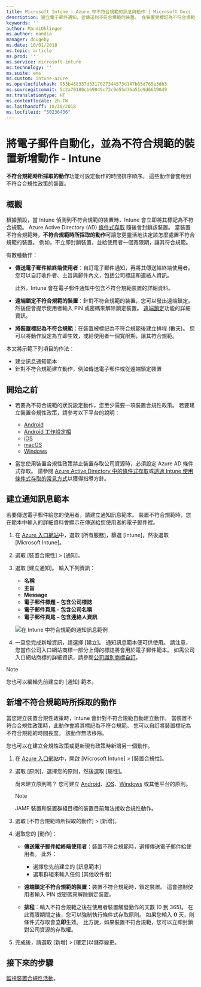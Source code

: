 ```yaml
---
title: Microsoft Intune - Azure 中不符合規範的訊息與動作 | Microsoft Docs
description: 建立電子郵件通知，並傳送到不符合規範的裝置。 在裝置受標記為不符合規範之後新增動作，例如新增寬限期以讓其符合規範，或建立排程來禁止存取，直到裝置符合規範為止。 在 Azure 中使用 Microsoft Intune 來執行。
keywords: ''
author: MandiOhlinger
ms.author: mandia
manager: dougeby
ms.date: 10/01/2018
ms.topic: article
ms.prod: ''
ms.service: microsoft-intune
ms.technology: ''
ms.suite: ems
ms.custom: intune-azure
ms.openlocfilehash: 953b468337d3317027344573d147b65d765e3db3
ms.sourcegitcommit: 5c2a70180cb69049c73c9e55d36a51e9d6619049
ms.translationtype: HT
ms.contentlocale: zh-TW
ms.lasthandoff: 10/30/2018
ms.locfileid: "50236436"
---
```

# <a name="automate-email-and-add-actions-for-noncompliant-devices---intune"></a>將電子郵件自動化，並為不符合規範的裝置新增動作 - Intune

**不符合規範時所採取的動作**功能可設定動作的時間排序順序。 這些動作會套用到不符合合規性政策的裝置。 

## <a name="overview"></a>概觀
根據預設，當 Intune 偵測到不符合規範的裝置時，Intune 會立即將其標記為不符合規範。 Azure Active Directory (AD) [條件式存取](https://docs.microsoft.com/azure/active-directory/active-directory-conditional-access-azure-portal) 隨後會封鎖該裝置。 當裝置不符合規範時，**不符合規範時所採取的動作**可讓您更靈活地決定該怎麼處置不符合規範的裝置。 例如，不立即封鎖裝置，並給使用者一個寬限期，讓其符合規範。

有數種動作：

- **傳送電子郵件給終端使用者**：自訂電子郵件通知，再將其傳送給終端使用者。 您可以自訂收件者、主旨與郵件內文，包括公司標誌和連絡人資訊。

    此外，Intune 會在電子郵件通知中包含不符合規範裝置的詳細資料。

- **遠端鎖定不符合規範的裝置**：針對不符合規範的裝置，您可以發出遠端鎖定。 然後便會提示使用者輸入 PIN 或密碼來解除鎖定裝置。 [遠端鎖定](device-remote-lock.md)功能的詳細資訊。 

- **將裝置標記為不符合規範**：在裝置被標記為不符合規範後建立排程 (數天)。 您可以將動作設定為立即生效，或給使用者一個寬限期，讓其符合規範。

本文將示範下列項目的作法：

- 建立訊息通知範本
- 針對不符合規範建立動作，例如傳送電子郵件或從遠端鎖定裝置


## <a name="before-you-begin"></a>開始之前

- 若要為不符合規範的狀況設定動作，您至少需要一項裝置合規性政策。 若要建立裝置合規性政策，請參考以下平台的說明：

  - [Android](compliance-policy-create-android.md)
  - [Android 工作設定檔](compliance-policy-create-android-for-work.md)
  - [iOS](compliance-policy-create-ios.md)
  - [macOS](compliance-policy-create-mac-os.md)
  - [Windows](compliance-policy-create-windows.md)

- 當您使用裝置合規性政策禁止裝置存取公司資源時，必須設定 Azure AD 條件式存取。 請參閱 [Azure Active Directory 中的條件式存取](https://docs.microsoft.com/azure/active-directory/active-directory-conditional-access-azure-portal)或[透過 Intune 使用條件式存取的常見方式](conditional-access-intune-common-ways-use.md)以獲得指導方針。

## <a name="create-a-notification-message-template"></a>建立通知訊息範本

若要傳送電子郵件給您的使用者，請建立通知訊息範本。 裝置不符合規範時，您在範本中輸入的詳細資料會顯示在傳送給您使用者的電子郵件裡。

1. 在 [Azure 入口網站](https://portal.azure.com)中，選取 [所有服務]，篩選 [Intune]，然後選取 [Microsoft Intune]。
2. 選取 [裝置合規性] > [通知]。
3. 選取 [建立通知]。 輸入下列資訊：

   - **名稱**
   - **主旨**
   - **Message**
   - **電子郵件標題 – 包含公司標誌**
   - **電子郵件頁尾 – 包含公司名稱**
   - **電子郵件頁尾 – 包含連絡人資訊**

   ![在 Intune 中符合規範的通知訊息範例](./media/actionsfornoncompliance-1.PNG)

4. 一旦您完成新增資訊，請選擇 [建立]。 通知訊息範本便可供使用。 請注意，您當作公司入口網站商標一部分上傳的標誌將會用於電子郵件範本。 如需公司入口網站商標的詳細資訊，請參閱[公司識別商標自訂](company-portal-app.md#company-identity-branding-customization)。  

> [!NOTE]
> 您也可以編輯先前建立的 [通知] 範本。

## <a name="add-actions-for-noncompliance"></a>新增不符合規範時所採取的動作

當您建立裝置合規性政策時，Intune 會針對不符合規範自動建立動作。 當裝置不符合合規性政策時，此動作會將其標記為不符合規範。 您可以自訂將裝置標記為不符合規範的時間長度。 該動作無法移除。

您也可以在建立合規性政策或更新現有政策時新增另一個動作。 

1. 在 [Azure 入口網站](https://portal.azure.com)中，開啟 [Microsoft Intune] > [裝置合規性]。
2. 選取 [原則]，選擇您的原則，然後選取 [屬性]。 

    尚未建立原則嗎？ 您可建立 [Android](compliance-policy-create-android.md)、[iOS](compliance-policy-create-ios.md)、[Windows](compliance-policy-create-windows.md) 或其他平台的原則。
  
    > [!NOTE]
    > JAMF 裝置和裝置群組目標的裝置目前無法接收合規性動作。

3. 選取 [不符合規範時所採取的動作] > [新增]。
4. 選取您的 [動作]： 

    - **傳送電子郵件給終端使用者**：裝置不符合規範時，選擇傳送電子郵件給使用者。 此外： 
    
         - 選擇您先前建立的 [訊息範本]
         - 選取群組來輸入任何 [其他收件者]
    
    - **遠端鎖定不符合規範的裝置**：裝置不符合規範時，鎖定裝置。 這會強制使用者輸入 PIN 或密碼來解除鎖定裝置。 
    
    - **排程**：輸入不符合規範之後在使用者裝置觸發動作的天數 (0 到 365)。 在此寬限期間之後，您可以強制執行條件式存取原則。 如果您輸入 **0** 天，則條件式存取會**立即**生效。 比方說，如果裝置不符合規範，您可以立即封鎖對公司資源的存取權。

5. 完成後，請選取 [新增] > [確定]以儲存變更。

## <a name="next-steps"></a>接下來的步驟
[監視裝置合規性活動](device-compliance-monitor.md)。
